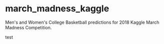 # march_madness_kaggle
Men's and Women's College Basketball predictions for 2018 Kaggle March Madness Competition.

test

